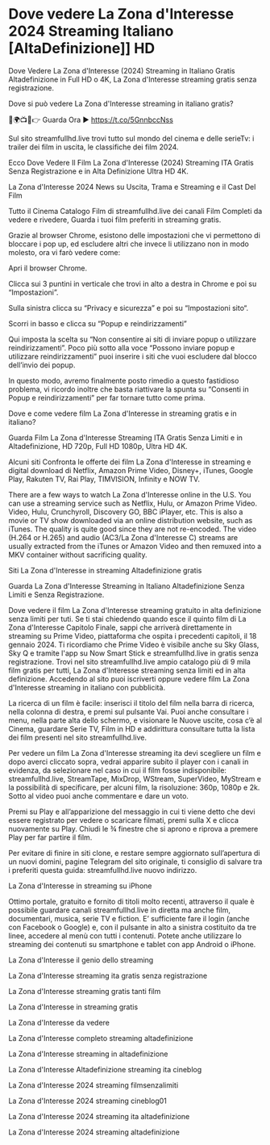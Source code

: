 # Dove vedere La Zona d'Interesse 2024 Streaming Italiano [AltaDefinizione]] HD

Dove Vedere La Zona d'Interesse (2024) Streaming in Italiano Gratis Altadefinizione in Full HD o 4K, La Zona d'Interesse streaming gratis senza registrazione.

Dove si può vedere La Zona d'Interesse streaming in italiano gratis?

🔴🌍📺📱👉 Guarda Ora ▶️ https://t.co/5GnnbccNss

Sul sito streamfullhd.live trovi tutto sul mondo del cinema e delle serieTv: i trailer dei film in uscita, le classifiche dei film 2024.

Ecco Dove Vedere Il Film La Zona d'Interesse (2024) Streaming ITA Gratis Senza Registrazione e in Alta Definizione Ultra HD 4K.

La Zona d'Interesse 2024 News su Uscita, Trama e Streaming e il Cast Del Film

Tutto il Cinema Catalogo Film di streamfullhd.live dei canali Film Completi da vedere e rivedere, Guarda i tuoi film preferiti in streaming gratis.

Grazie al browser Chrome, esistono delle impostazioni che vi permettono di bloccare i pop up, ed escludere altri che invece li utilizzano non in modo molesto, ora vi farò vedere come:

Apri il browser Chrome.

Clicca sui 3 puntini in verticale che trovi in alto a destra in Chrome e poi su “Impostazioni”.

Sulla sinistra clicca su “Privacy e sicurezza” e poi su “Impostazioni sito“.

Scorri in basso e clicca su “Popup e reindirizzamenti”

Qui imposta la scelta su “Non consentire ai siti di inviare popup o utilizzare reindirizzamenti”. Poco più sotto alla voce “Possono inviare popup e utilizzare reindirizzamenti” puoi inserire i siti che vuoi escludere dal blocco dell’invio dei popup.

In questo modo, avremo finalmente posto rimedio a questo fastidioso problema, vi ricordo inoltre che basta riattivare la spunta su “Consenti in Popup e reindirizzamenti” per far tornare tutto come prima.

Dove e come vedere film La Zona d'Interesse in streaming gratis e in italiano?

Guarda Film La Zona d'Interesse Streaming ITA Gratis Senza Limiti e in Altadefinizione, HD 720p, Full HD 1080p, Ultra HD 4K.

Alcuni siti Confronta le offerte dei film La Zona d'Interesse in streaming e digital download di Netflix, Amazon Prime Video, Disney+, iTunes, Google Play, Rakuten TV, Rai Play, TIMVISION, Infinity e NOW TV.

There are a few ways to watch La Zona d'Interesse online in the U.S. You can use a streaming service such as Netflix, Hulu, or Amazon Prime Video. Video, Hulu, Crunchyroll, Discovery GO, BBC iPlayer, etc. This is also a movie or TV show downloaded via an online distribution website, such as iTunes. The quality is quite good since they are not re-encoded. The video (H.264 or H.265) and audio (AC3/La Zona d'Interesse C) streams are usually extracted from the iTunes or Amazon Video and then remuxed into a MKV container without sacrificing quality.

Siti La Zona d'Interesse in streaming Altadefinizione gratis

Guarda La Zona d'Interesse Streaming in Italiano Altadefinizione Senza Limiti e Senza Registrazione.

Dove vedere il film La Zona d'Interesse streaming gratuito in alta definizione senza limiti per tuti. Se ti stai chiedendo quando esce il quinto film di La Zona d'Interesse Capitolo Finale, sappi che arriverà direttamente in streaming su Prime Video, piattaforma che ospita i precedenti capitoli, il 18 gennaio 2024. Ti ricordiamo che Prime Video è visibile anche su Sky Glass, Sky Q e tramite l'app su Now Smart Stick e streamfullhd.live in gratis senza registrazione.
Trovi nel sito streamfullhd.live ampio catalogo più di 9 mila film gratis per tutti, La Zona d'Interesse streaming senza limiti ed in alta definizione. Accedendo al sito puoi iscriverti oppure vedere film La Zona d'Interesse streaming in italiano con pubblicità.

La ricerca di un film è facile: inserisci il titolo del film nella barra di ricerca, nella colonna di destra, e premi sul pulsante Vai. Puoi anche consultare i menu, nella parte alta dello schermo, e visionare le Nuove uscite, cosa c’è al Cinema, guardare Serie TV, Film in HD e addirittura consultare tutta la lista dei film presenti nel sito streamfullhd.live.

Per vedere un film La Zona d'Interesse streaming ita devi scegliere un film e dopo averci cliccato sopra, vedrai apparire subito il player con i canali in evidenza, da selezionare nel caso in cui il film fosse indisponibile: streamfullhd.live, StreamTape, MixDrop, WStream, SuperVideo, MyStream e la possibilità di specificare, per alcuni film, la risoluzione: 360p, 1080p e 2k. Sotto al video puoi anche commentare e dare un voto.

Premi su Play e all’apparizione del messaggio in cui ti viene detto che devi essere registrato per vedere o scaricare filmati, premi sulla X e clicca nuovamente su Play. Chiudi le ¾ finestre che si aprono e riprova a premere Play per far partire il film.

Per evitare di finire in siti clone, e restare sempre aggiornato sull’apertura di un nuovi domini, pagine Telegram del sito originale, ti consiglio di salvare tra i preferiti questa guida: streamfullhd.live nuovo indirizzo.

La Zona d'Interesse in streaming su iPhone

Ottimo portale, gratuito e fornito di titoli molto recenti, attraverso il quale è possibile guardare canali streamfullhd.live in diretta ma anche film, documentari, musica, serie TV e fiction. E’ sufficiente fare il login (anche con Facebook o Google) e, con il pulsante in alto a sinistra costituito da tre linee, accedere al menù con tutti i contenuti. Potete anche utilizzare lo streaming dei contenuti su smartphone e tablet con app Android o iPhone.

La Zona d'Interesse il genio dello streaming

La Zona d'Interesse streaming ita gratis senza registrazione

La Zona d'Interesse streaming gratis tanti film

La Zona d'Interesse in streaming gratis

La Zona d'Interesse da vedere

La Zona d'Interesse completo streaming altadefinizione

La Zona d'Interesse streaming in altadefinizione

La Zona d'Interesse Altadefinizione streaming ita cineblog

La Zona d'Interesse 2024 streaming filmsenzalimiti

La Zona d'Interesse 2024 streaming cineblog01

La Zona d'Interesse 2024 streaming ita altadefinizione

La Zona d'Interesse 2024 streaming altadefinizione
